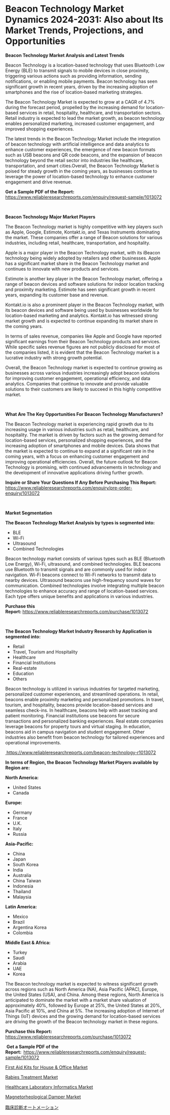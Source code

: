 <p><h1>Beacon Technology Market Dynamics 2024-2031: Also about Its Market Trends, Projections, and Opportunities</h1></p><p><strong>Beacon Technology Market Analysis and Latest Trends</strong></p>
<p><p>Beacon Technology is a location-based technology that uses Bluetooth Low Energy (BLE) to transmit signals to mobile devices in close proximity, triggering various actions such as providing information, sending notifications, or enabling mobile payments. Beacon technology has seen significant growth in recent years, driven by the increasing adoption of smartphones and the rise of location-based marketing strategies.</p><p>The Beacon Technology Market is expected to grow at a CAGR of 4.7% during the forecast period, propelled by the increasing demand for location-based services in retail, hospitality, healthcare, and transportation sectors. Retail industry is expected to lead the market growth, as beacon technology enables personalized marketing, increased customer engagement, and improved shopping experiences.</p><p>The latest trends in the Beacon Technology Market include the integration of beacon technology with artificial intelligence and data analytics to enhance customer experiences, the emergence of new beacon formats such as USB beacons and QR code beacons, and the expansion of beacon technology beyond the retail sector into industries like healthcare, transportation, and smart cities.Overall, the Beacon Technology Market is poised for steady growth in the coming years, as businesses continue to leverage the power of location-based technology to enhance customer engagement and drive revenue.</p></p>
<p><strong>Get a Sample PDF of the Report:&nbsp;</strong> <a href="https://www.reliableresearchreports.com/enquiry/request-sample/1013072">https://www.reliableresearchreports.com/enquiry/request-sample/1013072</a></p>
<p>&nbsp;</p>
<p><strong>Beacon Technology Major Market Players</strong></p>
<p><p>The Beacon Technology market is highly competitive with key players such as Apple, Google, Estimote, Kontakt.io, and Texas Instruments dominating the market. These companies offer a range of Beacon solutions for various industries, including retail, healthcare, transportation, and hospitality.</p><p>Apple is a major player in the Beacon Technology market, with its iBeacon technology being widely adopted by retailers and other businesses. Apple has a significant market share in the Beacon Technology market and continues to innovate with new products and services.</p><p>Estimote is another key player in the Beacon Technology market, offering a range of beacon devices and software solutions for indoor location tracking and proximity marketing. Estimote has seen significant growth in recent years, expanding its customer base and revenue.</p><p>Kontakt.io is also a prominent player in the Beacon Technology market, with its beacon devices and software being used by businesses worldwide for location-based marketing and analytics. Kontakt.io has witnessed strong market growth and is expected to continue expanding its market share in the coming years.</p><p>In terms of sales revenue, companies like Apple and Google have reported significant earnings from their Beacon Technology products and services. While specific sales revenue figures are not publicly disclosed for most of the companies listed, it is evident that the Beacon Technology market is a lucrative industry with strong growth potential.</p><p>Overall, the Beacon Technology market is expected to continue growing as businesses across various industries increasingly adopt beacon solutions for improving customer engagement, operational efficiency, and data analytics. Companies that continue to innovate and provide valuable solutions to their customers are likely to succeed in this highly competitive market.</p></p>
<p>&nbsp;</p>
<p><strong>What Are The Key Opportunities For Beacon Technology Manufacturers?</strong></p>
<p><p>The Beacon Technology market is experiencing rapid growth due to its increasing usage in various industries such as retail, healthcare, and hospitality. The market is driven by factors such as the growing demand for location-based services, personalized shopping experiences, and the increasing adoption of smartphones and mobile devices. Data shows that the market is expected to continue to expand at a significant rate in the coming years, with a focus on enhancing customer engagement and improving operational efficiencies. Overall, the future outlook for Beacon Technology is promising, with continued advancements in technology and the development of innovative applications driving further growth.</p></p>
<p><strong>Inquire or Share Your Questions If Any Before Purchasing This Report:</strong> <a href="https://www.reliableresearchreports.com/enquiry/pre-order-enquiry/1013072">https://www.reliableresearchreports.com/enquiry/pre-order-enquiry/1013072</a></p>
<p>&nbsp;</p>
<p><strong>Market Segmentation</strong></p>
<p><strong>The Beacon Technology Market Analysis by types is segmented into:</strong></p>
<p><ul><li>BLE</li><li>Wi-Fi</li><li>Ultrasound</li><li>Combined Technologies</li></ul></p>
<p><p>Beacon technology market consists of various types such as BLE (Bluetooth Low Energy), Wi-Fi, ultrasound, and combined technologies. BLE beacons use Bluetooth to transmit signals and are commonly used for indoor navigation. Wi-Fi beacons connect to Wi-Fi networks to transmit data to nearby devices. Ultrasound beacons use high-frequency sound waves for communication. Combined technologies involve integrating multiple beacon technologies to enhance accuracy and range of location-based services. Each type offers unique benefits and applications in various industries.</p></p>
<p><strong>Purchase this Report:&nbsp;</strong><a href="https://www.reliableresearchreports.com/purchase/1013072">https://www.reliableresearchreports.com/purchase/1013072</a></p>
<p>&nbsp;</p>
<p><strong>The Beacon Technology Market Industry Research by Application is segmented into:</strong></p>
<p><ul><li>Retail</li><li>Travel, Tourism and Hospitality</li><li>Healthcare</li><li>Financial Institutions</li><li>Real-estate</li><li>Education</li><li>Others</li></ul></p>
<p><p>Beacon technology is utilized in various industries for targeted marketing, personalized customer experiences, and streamlined operations. In retail, beacons enable proximity marketing and personalized promotions. In travel, tourism, and hospitality, beacons provide location-based services and seamless check-ins. In healthcare, beacons help with asset tracking and patient monitoring. Financial institutions use beacons for secure transactions and personalized banking experiences. Real estate companies leverage beacons for property tours and virtual staging. In education, beacons aid in campus navigation and student engagement. Other industries also benefit from beacon technology for tailored experiences and operational improvements.</p></p>
<p><a href="https://www.reliableresearchreports.com/beacon-technology-r1013072">&nbsp;https://www.reliableresearchreports.com/beacon-technology-r1013072</a></p>
<p><strong>In terms of Region, the Beacon Technology Market Players available by Region are:</strong></p>
<p>
    <p> <strong> North America: </strong>
        <ul>
            <li>United States</li>
            <li>Canada</li>
        </ul>
        </p> 
    <p> <strong> Europe: </strong>
        <ul>
            <li>Germany</li>
            <li>France</li>
            <li>U.K.</li>
            <li>Italy</li>
            <li>Russia</li>
        </ul>
        </p> 
    <p> <strong> Asia-Pacific: </strong>
        <ul>
            <li>China</li>
            <li>Japan</li>
            <li>South Korea</li>
            <li>India</li>
            <li>Australia</li>
            <li>China Taiwan</li>
            <li>Indonesia</li>
            <li>Thailand</li>
            <li>Malaysia</li>
        </ul>
        </p> 
    <p> <strong> Latin America: </strong>
        <ul>
            <li>Mexico</li>
            <li>Brazil</li>
            <li>Argentina Korea</li>
            <li>Colombia</li>
        </ul>
        </p> 
    <p> <strong> Middle East & Africa: </strong>
        <ul>
            <li>Turkey</li>
            <li>Saudi</li>
            <li>Arabia</li>
            <li>UAE</li>
            <li>Korea</li>
        </ul>
    </p>
    </p>
<p><p>The Beacon technology market is expected to witness significant growth across regions such as North America (NA), Asia Pacific (APAC), Europe, the United States (USA), and China. Among these regions, North America is anticipated to dominate the market with a market share valuation of approximately 40%, followed by Europe at 25%, the United States at 20%, Asia Pacific at 10%, and China at 5%. The increasing adoption of Internet of Things (IoT) devices and the growing demand for location-based services are driving the growth of the Beacon technology market in these regions.</p></p>
<p><strong>Purchase this Report: </strong><a href="https://www.reliableresearchreports.com/purchase/1013072">https://www.reliableresearchreports.com/purchase/1013072</a></p>
<p>&nbsp;<strong>Get a Sample PDF of the Report:&nbsp;&nbsp;</strong><a href="https://www.reliableresearchreports.com/enquiry/request-sample/1013072">https://www.reliableresearchreports.com/enquiry/request-sample/1013072</a></p>
<p><strong></strong></p>
<p><p><a href="https://www.linkedin.com/pulse/future-trends-global-first-aid-kits-house-amp-office-market-ycxgf?trackingId=7ZbG59eRIne%2FCJEVufdFNA%3D%3D">First Aid Kits for House & Office Market</a></p><p><a href="https://github.com/haleemasakdiya1/Market-Research-Report-List-1/blob/main/rabies-treatment-market.md">Rabies Treatment Market</a></p><p><a href="https://github.com/rionkhanvai01/Market-Research-Report-List-1/blob/main/healthcare-laboratory-informatics-market.md">Healthcare Laboratory Informatics Market</a></p><p><a href="https://www.linkedin.com/pulse/insights-magnetorheological-damper-market-players-size-geographical-bzxwf?trackingId=%2FlBFcj%2FEcm2ba25AQMl9KA%3D%3D">Magnetorheological Damper Market</a></p><p><a href="https://github.com/RandallRunte2023/Market-Research-Report-List-1/blob/main/3526215171631.md">臨床診断オートメーション</a></p></p>